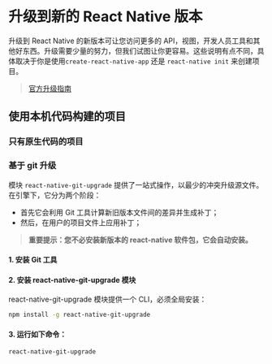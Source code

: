 # 升级到新的 React Native 版本

升级到 React Native 的新版本可让您访问更多的 API，视图，开发人员工具和其他好东西。升级需要少量的努力，但我们试图让你更容易。这些说明有点不同，具体取决于你是使用`create-react-native-app` 还是 `react-native init` 来创建项目。

> [官方升级指南](https://facebook.github.io/react-native/docs/upgrading.html)

## 使用本机代码构建的项目

### 只有原生代码的项目

### 基于 git 升级

模块 `react-native-git-upgrade` 提供了一站式操作，以最少的冲突升级源文件。在引擎下，它分为两个阶段：

- 首先它会利用 Git 工具计算新旧版本文件间的差异并生成补丁；
- 然后，在用户的项目文件上应用补丁；

> **重要提示：您不必安装新版本的 react-native 软件包，它会自动安装。**

#### 1. 安装 Git 工具

#### 2. 安装 react-native-git-upgrade 模块

react-native-git-upgrade 模块提供一个 CLI，必须全局安装：

```sh
npm install -g react-native-git-upgrade
```

#### 3. 运行如下命令：

```sh
react-native-git-upgrade
```